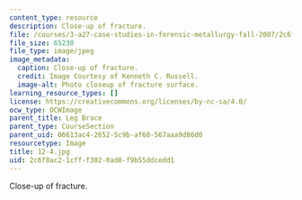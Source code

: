 ```yaml
---
content_type: resource
description: Close-up of fracture.
file: /courses/3-a27-case-studies-in-forensic-metallurgy-fall-2007/2c6f8ac21cfff3020ad8f9b55ddcedd1_12-4.jpg
file_size: 65230
file_type: image/jpeg
image_metadata:
  caption: Close-up of fracture.
  credit: Image Courtesy of Kenneth C. Russell.
  image-alt: Photo closeup of fracture surface.
learning_resource_types: []
license: https://creativecommons.org/licenses/by-nc-sa/4.0/
ocw_type: OCWImage
parent_title: Leg Brace
parent_type: CourseSection
parent_uid: 06613ac4-2652-5c9b-af60-567aaa9d86d0
resourcetype: Image
title: 12-4.jpg
uid: 2c6f8ac2-1cff-f302-0ad8-f9b55ddcedd1
---
```

Close-up of fracture.
